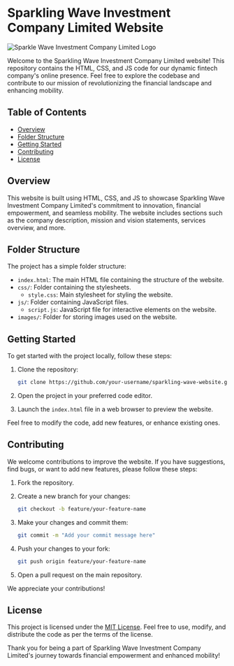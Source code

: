 # Sparkling Wave Investment Company Limited Website

![Sparkle Wave Investment Company Limited Logo](https://firebasestorage.googleapis.com/v0/b/easy-resume-express.appspot.com/o/sparkle_wave.png?alt=media&token=ccd7de0c-1387-456a-b480-804021acdd57)

Welcome to the Sparkling Wave Investment Company Limited website! This repository contains the HTML, CSS, and JS code for our dynamic fintech company's online presence. Feel free to explore the codebase and contribute to our mission of revolutionizing the financial landscape and enhancing mobility.

## Table of Contents

- [Overview](#overview)
- [Folder Structure](#folder-structure)
- [Getting Started](#getting-started)
- [Contributing](#contributing)
- [License](#license)

## Overview

This website is built using HTML, CSS, and JS to showcase Sparkling Wave Investment Company Limited's commitment to innovation, financial empowerment, and seamless mobility. The website includes sections such as the company description, mission and vision statements, services overview, and more.

## Folder Structure

The project has a simple folder structure:

- `index.html`: The main HTML file containing the structure of the website.
- `css/`: Folder containing the stylesheets.
  - `style.css`: Main stylesheet for styling the website.
- `js/`: Folder containing JavaScript files.
  - `script.js`: JavaScript file for interactive elements on the website.
- `images/`: Folder for storing images used on the website.

## Getting Started

To get started with the project locally, follow these steps:

1. Clone the repository:

   ```bash
   git clone https://github.com/your-username/sparkling-wave-website.git
   ```

2. Open the project in your preferred code editor.

3. Launch the `index.html` file in a web browser to preview the website.

Feel free to modify the code, add new features, or enhance existing ones.

## Contributing

We welcome contributions to improve the website. If you have suggestions, find bugs, or want to add new features, please follow these steps:

1. Fork the repository.
2. Create a new branch for your changes:

   ```bash
   git checkout -b feature/your-feature-name
   ```

3. Make your changes and commit them:

   ```bash
   git commit -m "Add your commit message here"
   ```

4. Push your changes to your fork:

   ```bash
   git push origin feature/your-feature-name
   ```

5. Open a pull request on the main repository.

We appreciate your contributions!

## License

This project is licensed under the [MIT License](LICENSE). Feel free to use, modify, and distribute the code as per the terms of the license.

Thank you for being a part of Sparkling Wave Investment Company Limited's journey towards financial empowerment and enhanced mobility!
